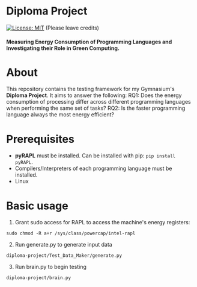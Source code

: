 # Diploma Project
[![License: MIT](https://img.shields.io/github/license/MichaelWhyYou/diploma-project)](https://spdx.org/licenses/MIT.html) (Please leave credits)
#### Measuring Energy Consumption of Programming Languages and Investigating their Role in Green Computing.

# About
This repository contains the testing framework for my Gymnasium's **Diploma Project**. It aims to answer the following:
RQ1: Does the energy consumption of processing differ across different programming languages when performing the same set of tasks? 
RQ2: Is the faster programming language always the most energy efficient?

# Prerequisites
- **pyRAPL** must be installed. Can be installed with pip: `pip install pyRAPL`.
- Compilers/Interpreters of each programming language must be installed.
- Linux

# Basic usage
1. Grant sudo access for RAPL to access the machine's energy registers:
```
sudo chmod -R a+r /sys/class/powercap/intel-rapl
```
2. Run generate.py to generate input data
```
diploma-project/Test_Data_Maker/generate.py
```
3. Run brain.py to begin testing
```
diploma-project/brain.py
```
